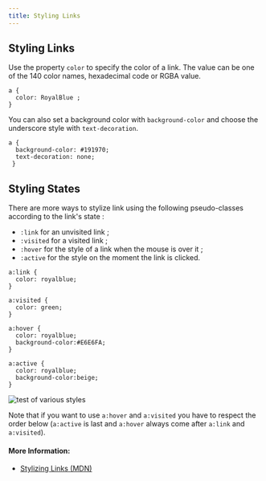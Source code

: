 ```yaml
---
title: Styling Links
---
```


## Styling Links
Use the property `color` to specify the color of a link. The value can be one of the 140 color names, hexadecimal code or RGBA value.
```
a { 
  color: RoyalBlue ;
}
```

You can also set a background color with `background-color` and choose the underscore style with `text-decoration`.
```
a {
  background-color: #191970;
  text-decoration: none;
 }
 ```

## Styling States
There are more ways to stylize link using the following pseudo-classes according to the link's state :

- `:link` for an unvisited link ;
- `:visited` for a visited link ;
- `:hover` for the style of a link when the mouse is over it ;
- `:active` for the style on the moment the link is clicked.

```
a:link {
  color: royalblue;
}

a:visited {
  color: green;
}

a:hover {
  color: royalblue;
  background-color:#E6E6FA;
}

a:active {
  color: royalblue;
  background-color:beige;
}
```

![test of various styles](https://media.giphy.com/media/l4EoMGejlNnl5ddy8/giphy.gif)

Note that if you want to use `a:hover` and `a:visited` you have to respect the order below (`a:active` is last and `a:hover` always come after `a:link` and `a:visited`). 

#### More Information:
<!-- Please add any articles you think might be helpful to read before writing the article -->

* [Stylizing Links (MDN)](https://developer.mozilla.org/en-US/docs/Learn/CSS/Styling_text/Styling_links)

